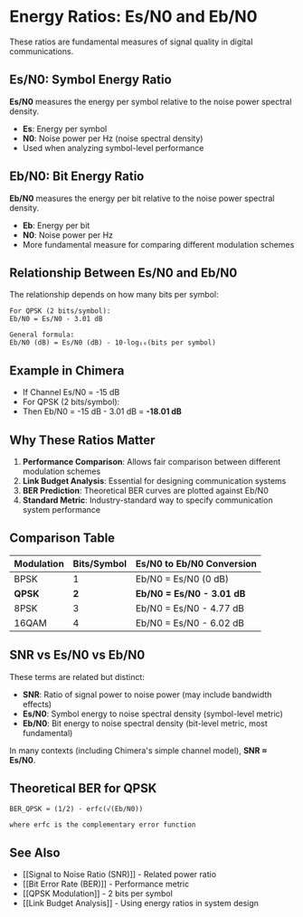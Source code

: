 # Energy Ratios: Es/N0 and Eb/N0

These ratios are fundamental measures of signal quality in digital communications.

## Es/N0: Symbol Energy Ratio

**Es/N0** measures the energy per symbol relative to the noise power spectral density.

- **Es**: Energy per symbol
- **N0**: Noise power per Hz (noise spectral density)
- Used when analyzing symbol-level performance

## Eb/N0: Bit Energy Ratio

**Eb/N0** measures the energy per bit relative to the noise power spectral density.

- **Eb**: Energy per bit  
- **N0**: Noise power per Hz
- More fundamental measure for comparing different modulation schemes

## Relationship Between Es/N0 and Eb/N0

The relationship depends on how many bits per symbol:

```
For QPSK (2 bits/symbol):
Eb/N0 = Es/N0 - 3.01 dB

General formula:
Eb/N0 (dB) = Es/N0 (dB) - 10·log₁₀(bits per symbol)
```

## Example in Chimera

- If Channel Es/N0 = -15 dB
- For QPSK (2 bits/symbol):
- Then Eb/N0 = -15 dB - 3.01 dB = **-18.01 dB**

## Why These Ratios Matter

1. **Performance Comparison**: Allows fair comparison between different modulation schemes
2. **Link Budget Analysis**: Essential for designing communication systems
3. **BER Prediction**: Theoretical BER curves are plotted against Eb/N0
4. **Standard Metric**: Industry-standard way to specify communication system performance

## Comparison Table

| Modulation | Bits/Symbol | Es/N0 to Eb/N0 Conversion |
|------------|-------------|---------------------------|
| BPSK       | 1           | Eb/N0 = Es/N0 (0 dB) |
| **QPSK**   | **2**       | **Eb/N0 = Es/N0 - 3.01 dB** |
| 8PSK       | 3           | Eb/N0 = Es/N0 - 4.77 dB |
| 16QAM      | 4           | Eb/N0 = Es/N0 - 6.02 dB |

## SNR vs Es/N0 vs Eb/N0

These terms are related but distinct:

- **SNR**: Ratio of signal power to noise power (may include bandwidth effects)
- **Es/N0**: Symbol energy to noise spectral density (symbol-level metric)
- **Eb/N0**: Bit energy to noise spectral density (bit-level metric, most fundamental)

In many contexts (including Chimera's simple channel model), **SNR ≈ Es/N0**.

## Theoretical BER for QPSK

```
BER_QPSK ≈ (1/2) · erfc(√(Eb/N0))

where erfc is the complementary error function
```

## See Also

- [[Signal to Noise Ratio (SNR)]] - Related power ratio
- [[Bit Error Rate (BER)]] - Performance metric
- [[QPSK Modulation]] - 2 bits per symbol
- [[Link Budget Analysis]] - Using energy ratios in system design

